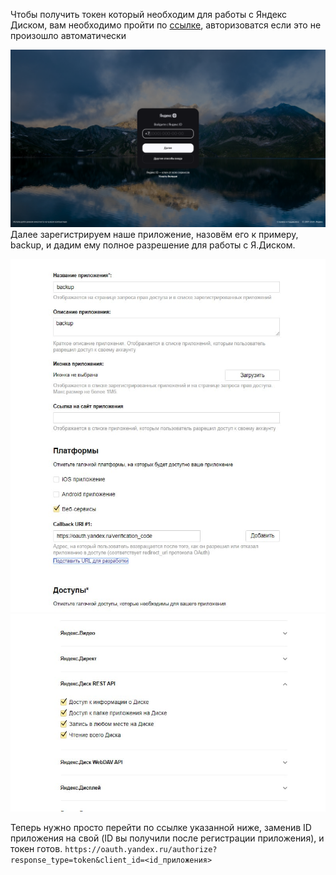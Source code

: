 Чтобы получить токен который необходим для работы с Яндекс Диском, вам необходимо пройти по [ссылке](https://oauth.yandex.ru/client/new), авторизоватся если это не произошло автоматически 


![Авторизация яндекс id](autorization_yandex.png)
Далее зарегистрируем наше приложение, назовём его к примеру, backup, и дадим ему полное разрешение для работы с Я.Диском.

![](2.jpg)![](3.jpg)


Теперь нужно просто перейти по ссылке указанной ниже, заменив ID приложения на свой (ID вы получили после регистрации приложения), и токен готов.
`https://oauth.yandex.ru/authorize?response_type=token&client_id=<id_приложения>`